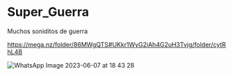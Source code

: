 # Super_Guerra
Muchos soniditos de guerra

https://mega.nz/folder/86MWgQTS#UKkr1WyG2iAh4G2uH3Tvjg/folder/cytRhL4B

![WhatsApp Image 2023-06-07 at 18 43 28](https://github.com/crisgarciagh/Super_Guerra/assets/101996396/52e798dd-7de2-4d99-b336-af6b6d1bea58)
